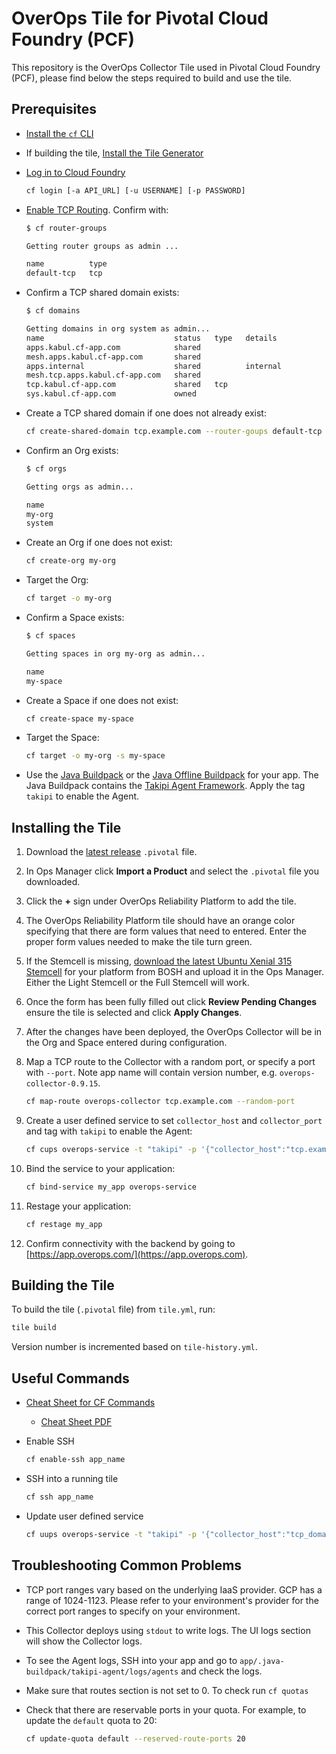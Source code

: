 # OverOps Tile for Pivotal Cloud Foundry (PCF)

This repository is the OverOps Collector Tile used in Pivotal Cloud Foundry (PCF), please find below the steps required to build and use the tile.

## Prerequisites

* [Install the `cf` CLI](https://docs.cloudfoundry.org/cf-cli/install-go-cli.html)

* If building the tile, [Install the Tile Generator](https://docs.pivotal.io/tiledev/2-6/tile-generator.html#how-to)

* [Log in to Cloud Foundry](https://docs.cloudfoundry.org/cf-cli/getting-started.html)

  ```sh
  cf login [-a API_URL] [-u USERNAME] [-p PASSWORD]
  ```

* [Enable TCP Routing](https://docs.cloudfoundry.org/adminguide/enabling-tcp-routing.html). Confirm with:

  ```sh
  $ cf router-groups

  Getting router groups as admin ...

  name          type
  default-tcp   tcp
  ```

* Confirm a TCP shared domain exists:

  ```sh
  $ cf domains

  Getting domains in org system as admin...
  name                             status   type   details
  apps.kabul.cf-app.com            shared
  mesh.apps.kabul.cf-app.com       shared
  apps.internal                    shared          internal
  mesh.tcp.apps.kabul.cf-app.com   shared
  tcp.kabul.cf-app.com             shared   tcp
  sys.kabul.cf-app.com             owned
  ```

* Create a TCP shared domain if one does not already exist:

  ```sh
  cf create-shared-domain tcp.example.com --router-goups default-tcp
  ```

* Confirm an Org exists:

  ```sh
  $ cf orgs

  Getting orgs as admin...

  name
  my-org
  system
  ```

* Create an Org if one does not exist:

  ```sh
  cf create-org my-org
  ```

* Target the Org:

  ```sh
  cf target -o my-org
  ```

* Confirm a Space exists:

  ```sh
  $ cf spaces

  Getting spaces in org my-org as admin...

  name
  my-space
  ```

* Create a Space if one does not exist:

  ```sh
  cf create-space my-space
  ```

* Target the Space:

  ```sh
  cf target -o my-org -s my-space
  ```

* Use the [Java Buildpack](https://github.com/cloudfoundry/java-buildpack) or the [Java Offline Buildpack](https://docs.pivotal.io/pivotalcf/2-6/buildpacks/java/index.html) for your app. The Java Buildpack contains the [Takipi Agent Framework](https://github.com/cloudfoundry/java-buildpack/blob/master/docs/framework-takipi_agent.md). Apply the tag `takipi` to enable the Agent.

## Installing the Tile

1. Download the [latest release](https://github.com/takipi-field/overops-tile/releases) `.pivotal` file.

1. In Ops Manager click **Import a Product** and select the `.pivotal` file you downloaded.

1. Click the **+** sign under OverOps Reliability Platform to add the tile.

1. The OverOps Reliability Platform tile should have an orange color specifying that there are form values that need to entered. Enter the proper form values needed to make the tile turn green.

1. If the Stemcell is missing, [download the latest Ubuntu Xenial 315 Stemcell](https://bosh.cloudfoundry.org/stemcells/) for your platform from BOSH and upload it in the Ops Manager. Either the Light Stemcell or the Full Stemcell will work.

1. Once the form has been fully filled out click **Review Pending Changes** ensure the tile is selected and click **Apply Changes**.

1. After the changes have been deployed, the OverOps Collector will be in the Org and Space entered during configuration.

1. Map a TCP route to the Collector with a random port, or specify a port with `--port`. Note app name will contain version number, e.g. `overops-collector-0.9.15`.

     ```sh
     cf map-route overops-collector tcp.example.com --random-port
     ```

1. Create a user defined service to set `collector_host` and `collector_port` and tag with `takipi` to enable the Agent:

     ```sh
     cf cups overops-service -t "takipi" -p '{"collector_host":"tcp.example.com", "collector_port":"1234"}'`
     ```

1. Bind the service to your application:

     ```sh
     cf bind-service my_app overops-service
     ```

1. Restage your application:

     ```sh
     cf restage my_app
     ```

1. Confirm connectivity with the backend by going to [https://app.overops.com/](https://app.overops.com).

## Building the Tile

To build the tile (`.pivotal` file) from `tile.yml`, run:

```sh
tile build
```

Version number is incremented based on `tile-history.yml`.

## Useful Commands

* [Cheat Sheet for CF Commands](https://blog.anynines.com/cloud-foundry-command-line-cheat-sheet/)

  * [Cheat Sheet PDF](readme/a9s-CF-Cheat-Sheet.pdf)

* Enable SSH

  ```sh
  cf enable-ssh app_name
  ```

* SSH into a running tile

  ```sh
  cf ssh app_name
  ```

* Update user defined service

    ```sh
    cf uups overops-service -t "takipi" -p '{"collector_host":"tcp_domain", "collector_port":"port_to_app"}'
    ```

## Troubleshooting Common Problems

* TCP port ranges vary based on the underlying IaaS provider. GCP has a range of 1024-1123. Please refer to your environment's provider for the correct port ranges to specify on your environment.

* This Collector deploys using `stdout` to write logs. The UI logs section will show the Collector logs.

* To see the Agent logs, SSH into your app and go to `app/.java-buildpack/takipi-agent/logs/agents` and check the logs.

* Make sure that routes section is not set to 0. To check run `cf quotas`

* Check that there are reservable ports in your quota. For example, to update the `default` quota to 20:

    ```sh
    cf update-quota default --reserved-route-ports 20
    ```
